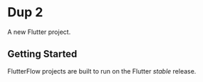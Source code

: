 # Dup 2

A new Flutter project.

## Getting Started

FlutterFlow projects are built to run on the Flutter _stable_ release.
